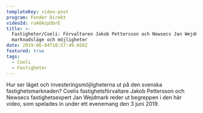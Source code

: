 ```yaml
---
templateKey: video-post
program: Fonder Direkt
videoId: ruAOAzpUbrE
title: >-
  Fastigheter/Coeli: Förvaltaren Jakob Pettersson och Newsecs Jan Wejdmark om
  marknadsläge och möjligheter
date: 2019-06-04T10:57:49.656Z
featured: true
tags:
  - Coeli
  - Fastigheter
---
```

Hur ser läget och investeringsmöjligheterna ut på den svenska fastighetsmarknaden? Coelis fastighetsförvaltare Jakob Pettersson och Newsecs fastighetsexpert Jan Wejdmark reder ut begreppen i den här video, som spelades in under ett evenemang den 3 juni 2019.
